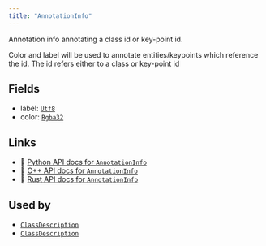 ```yaml
---
title: "AnnotationInfo"
---
```


Annotation info annotating a class id or key-point id.

Color and label will be used to annotate entities/keypoints which reference the id.
The id refers either to a class or key-point id

## Fields

* label: [`Utf8`](../datatypes/utf8.md)
* color: [`Rgba32`](../datatypes/rgba32.md)

## Links
 * 🐍 [Python API docs for `AnnotationInfo`](https://ref.rerun.io/docs/python/stable/common/datatypes#rerun.datatypes.AnnotationInfo)
 * 🌊 [C++ API docs for `AnnotationInfo`](https://ref.rerun.io/docs/cpp/stable/structrerun_1_1datatypes_1_1AnnotationInfo.html?speculative-link)
 * 🦀 [Rust API docs for `AnnotationInfo`](https://docs.rs/rerun/latest/rerun/datatypes/struct.AnnotationInfo.html)


## Used by

* [`ClassDescription`](../datatypes/class_description.md)
* [`ClassDescription`](../datatypes/class_description.md)
